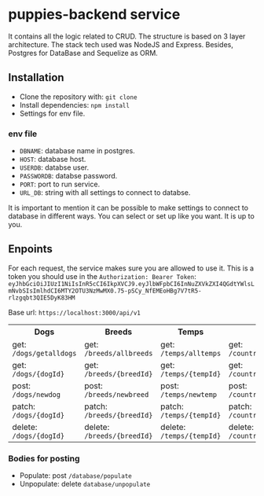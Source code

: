 # puppies-backend service

It contains all the logic related to CRUD. The structure is based on 3 layer architecture. The stack tech used was NodeJS and Express. Besides, Postgres for DataBase and Sequelize as ORM.

## Installation

* Clone the repository with: `git clone`
* Install dependencies: `npm install`
* Settings for env file.

### env file

* `DBNAME`: database name in postgres.
* `HOST`: database host.
* `USERDB`: databse user.
* `PASSWORDB`: databse password.
* `PORT`: port to run service.
* `URL_DB`: string with all settings to connect to databse.

It is important to mention it can be possible to make settings to connect to database in different ways. You can select or set up like you want. It is up to you.

## Enpoints
For each request, the service makes sure you are allowed to use it. This is a token you should use in the `Authorization: Bearer Token`: 
`eyJhbGciOiJIUzI1NiIsInR5cCI6IkpXVCJ9.eyJlbWFpbCI6InNuZXVkZXI4QGdtYWlsLmNvbSIsImlhdCI6MTY2OTU3NzMwMX0.75-pSCy_NfEMEoHBg7V7tR5-rlzgqbt3QIE5DyK83HM`

Base url: `https://localhost:3000/api/v1`

<table>
  <tr>
    <th>Dogs</th>
    <th>Breeds</th>
    <th>Temps</th>
    <th>Countries</th>
  </tr>
  <tr>
    <td>get: <code>/dogs/getalldogs</code></td>
    <td>get: <code>/breeds/allbreeds</code></td>
    <td>get: <code>/temps/alltemps</code></td>
    <td>get: <code>/countries/allcountries</code></td>
  </tr>
  <tr>
    <td>get: <code>/dogs/{dogId}</code></td>
    <td>get: <code>/breeds/{breedId}</code></td>
    <td>get: <code>/temps/{tempId}</code></td>
    <td>get: <code>/countries/{countryId}</code></td>
  </tr>
  <tr>
    <td>post: <code>/dogs/newdog</code></td>
    <td>post: <code>/breeds/newbreed</code></td>
    <td>post: <code>/temps/newtemp</code></td>
    <td>post: <code>/countries/newcountry</code></td>
  </tr>
  <tr>
    <td>patch: <code>/dogs/{dogId}</code></td>
    <td>patch: <code>/breeds/{breedId}</code></td>
    <td>patch: <code>/temps/{tempId}</code></td>
    <td>patch: <code>/countries/{countryId}</code></td>
  </tr>
  <tr>
    <td>delete: <code>/dogs/{dogId}</code></td>
    <td>delete: <code>/breeds/{breedId}</code></td>
    <td>delete: <code>/temps/{tempId}</code></td>
    <td>delete: <code>/countries/{countryId}</code></td>
  </tr>
</table>

### Bodies for posting

* Populate: post `/database/populate`
* Unpopulate: delete `database/unpopulate`
